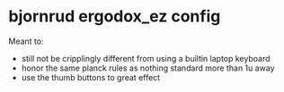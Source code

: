 # bjornrud ergodox_ez config

Meant to:
 - still not be cripplingly different from using a builtin laptop keyboard
 - honor the same planck rules as nothing standard more than 1u away
 - use the thumb buttons to great effect

